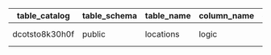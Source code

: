 | table_catalog | table_schema | table_name | column_name | ordinal_position | column_default | is_nullable | data_type | character_maximum_length | character_octet_length | numeric_precision | numeric_precision_radix | numeric_scale | datetime_precision | interval_type | interval_precision | character_set_catalog | character_set_schema | character_set_name | collation_catalog | collation_schema | collation_name | domain_catalog | domain_schema | domain_name | udt_catalog | udt_schema | udt_name | scope_catalog | scope_schema | scope_name | maximum_cardinality | dtd_identifier | is_self_referencing | is_identity | identity_generation | identity_start | identity_increment | identity_maximum | identity_minimum | identity_cycle | is_generated | generation_expression | is_updatable |
|---|---|---|---|---|---|---|---|---|---|---|---|---|---|---|---|---|---|---|---|---|---|---|---|---|---|---|---|---|---|---|---|---|---|---|---|---|---|---|---|---|---|---|---|
| dcotsto8k30h0f | public       | locations  | logic       |                8 |                                       | YES         | character varying |                      256 |                   1024 |                   |                         |               |                    |    |                    |                       |                      |                    |                   |                  |  |                |               |             |
